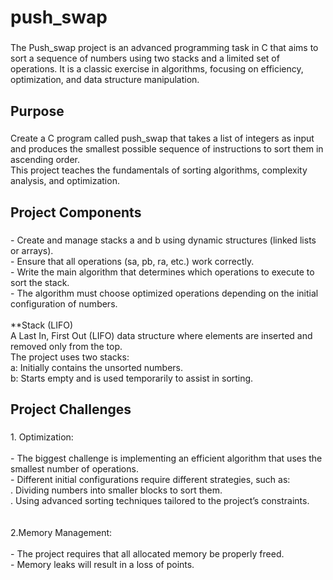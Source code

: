 <h1 align="left">push_swap</h1>

###

<p align="left">The Push_swap project is an advanced programming task in C that aims to sort a sequence of numbers using two stacks and a limited set of operations. It is a classic exercise in algorithms, focusing on efficiency, optimization, and data structure manipulation.</p>

###

<h2 align="left">Purpose</h2>

###

<p align="left">Create a C program called push_swap that takes a list of integers as input and produces the smallest possible sequence of instructions to sort them in ascending order.<br>This project teaches the fundamentals of sorting algorithms, complexity analysis, and optimization.</p>

###

<h2 align="left">Project Components</h2>

###

<p align="left">- Create and manage stacks a and b using dynamic structures (linked lists or arrays).<br>- Ensure that all operations (sa, pb, ra, etc.) work correctly.<br>- Write the main algorithm that determines which operations to execute to sort the stack.<br>- The algorithm must choose optimized operations depending on the initial configuration of numbers.<br><br>**Stack (LIFO)<br>A Last In, First Out (LIFO) data structure where elements are inserted and removed only from the top.<br>The project uses two stacks:<br>a: Initially contains the unsorted numbers.<br>b: Starts empty and is used temporarily to assist in sorting.</p>

###

<h2 align="left">Project Challenges</h2>

###

<p align="left">1. Optimization:<br><br>- The biggest challenge is implementing an efficient algorithm that uses the smallest number of operations.<br>- Different initial configurations require different strategies, such as:<br>    . Dividing numbers into smaller blocks to sort them.<br>    . Using advanced sorting techniques tailored to the project’s constraints.<br><br><br>2.Memory Management:<br><br>- The project requires that all allocated memory be properly freed.<br>- Memory leaks will result in a loss of points.</p>

###
